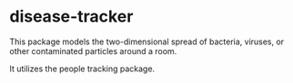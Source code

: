 # disease-tracker
This package models the two-dimensional spread of bacteria, viruses, or other contaminated particles around a room. 

It utilizes the people tracking package. 
